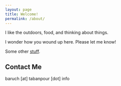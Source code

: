 ```yaml
---
layout: page
title: Welcome!
permalink: /about/
---
```


<i class="fa fa-thumbs-o-up"></i>
<p>I like the outdoors, food, and thinking about things.</p>

<p>I wonder how you wound up here. Please let me know!</p>

Some other <a href="/projects/">stuff</a>.

<h2>Contact Me</h2>
<p>baruch [at] tabanpour [dot] info</p>

